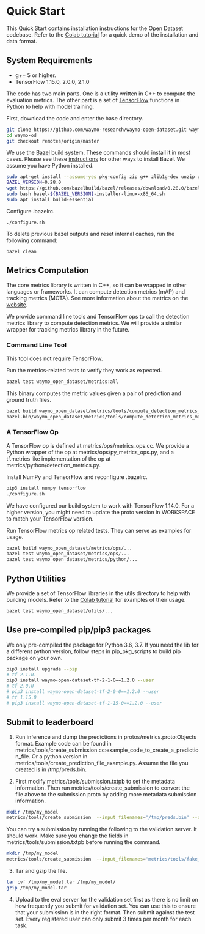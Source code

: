 # Quick Start

This Quick Start contains installation instructions for the Open Dataset codebase. Refer to the [Colab tutorial](https://colab.sandbox.google.com/github/waymo-research/waymo-open-dataset/blob/master/tutorial/tutorial.ipynb) for a quick demo of the installation and data format.

## System Requirements
* g++ 5 or higher.
* TensorFlow 1.15.0, 2.0.0, 2.1.0

The code has two main parts. One is a utility written in C++ to compute the evaluation metrics. The other part is a set of [TensorFlow](https://www.tensorflow.org/) functions in Python to help with model training.

First, download the code and enter the base directory.
``` bash
git clone https://github.com/waymo-research/waymo-open-dataset.git waymo-od
cd waymo-od
git checkout remotes/origin/master
```

We use the [Bazel](https://www.bazel.build/) build system. These commands should
install it in most cases. Please see these
[instructions](https://docs.bazel.build/versions/master/install.html) for other
ways to install Bazel. We assume you have Python installed.
``` bash
sudo apt-get install --assume-yes pkg-config zip g++ zlib1g-dev unzip python3 python3-pip
BAZEL_VERSION=0.28.0
wget https://github.com/bazelbuild/bazel/releases/download/0.28.0/bazel-${BAZEL_VERSION}-installer-linux-x86_64.sh
sudo bash bazel-${BAZEL_VERSION}-installer-linux-x86_64.sh
sudo apt install build-essential
```

Configure .bazelrc.
```
./configure.sh
```

To delete previous bazel outputs and reset internal caches, run the following
command:
```
bazel clean
```

## Metrics Computation
The core metrics library is written in C++, so it can be wrapped in
other languages or frameworks. It can compute detection metrics (mAP) and
tracking metrics (MOTA). See more information about the metrics on the
[website](https://waymo.com/open/next/).

We provide command line tools and TensorFlow ops to call the detection metrics
library to compute detection metrics. We will provide a similar wrapper for
tracking metrics library in the future.

### Command Line Tool
This tool does not require TensorFlow.

Run the metrics-related tests to verify they work as expected.

``` bash
bazel test waymo_open_dataset/metrics:all
```

This binary computes the metric values given a pair of prediction and
ground truth files.
``` bash
bazel build waymo_open_dataset/metrics/tools/compute_detection_metrics_main
bazel-bin/waymo_open_dataset/metrics/tools/compute_detection_metrics_main waymo_open_dataset/metrics/tools/fake_predictions.bin  waymo_open_dataset/metrics/tools/fake_ground_truths.bin
```

### A TensorFlow Op
A TensorFlow op is defined at metrics/ops/metrics_ops.cc. We provide a
Python wrapper of the op at metrics/ops/py_metrics_ops.py, and a tf.metrics
like implementation of the op at metrics/python/detection_metrics.py.

Install NumPy and TensorFlow and reconfigure .bazelrc.
``` bash
pip3 install numpy tensorflow
./configure.sh
```

We have configured our build system to work with TensorFlow 1.14.0. For a higher
version, you might need to update the proto version in WORKSPACE to match
your TensorFlow version.

Run TensorFlow metrics op related tests. They can serve as examples for usage.
``` bash
bazel build waymo_open_dataset/metrics/ops/...
bazel test waymo_open_dataset/metrics/ops/...
bazel test waymo_open_dataset/metrics/python/...
```

## Python Utilities

We provide a set of TensorFlow libraries in the utils directory to help with building models. Refer to the [Colab tutorial](https://colab.sandbox.google.com/github/waymo-research/waymo-open-dataset/blob/master/tutorial/tutorial.ipynb)
for examples of their usage.

``` bash
bazel test waymo_open_dataset/utils/...
```

## Use pre-compiled pip/pip3 packages
We only pre-compiled the package for Python 3.6, 3.7. If you need the
lib for a different python version, follow steps in pip_pkg_scripts to build pip
package on your own.
``` bash
pip3 install upgrade --pip
# tf 2.1.0.
pip3 install waymo-open-dataset-tf-2-1-0==1.2.0 --user
# tf 2.0.0
# pip3 install waymo-open-dataset-tf-2-0-0==1.2.0 --user
# tf 1.15.0
# pip3 install waymo-open-dataset-tf-1-15-0==1.2.0 --user
```

## Submit to leaderboard

1.  Run inference and dump the predictions in protos/metrics.proto:Objects
    format. Example code can be found in
    metrics/tools/create_submission.cc:example_code_to_create_a_prediction_file.
    Or a python version in metrics/tools/create_prediction_file_example.py.
    Assume the file you created is in /tmp/preds.bin.

2.  First modify metrics/tools/submission.txtpb to set the metadata information.
    Then run metrics/tools/create_submission to convert the file above to the
    submission proto by adding more metadata submission information.

```bash
mkdir /tmp/my_model
metrics/tools/create_submission  --input_filenames='/tmp/preds.bin' --output_filename='/tmp/my_model/model' --submission_filename='metrics/tools/submission.txtpb'
```

You can try a submission by running the following to the validation server. It
should work. Make sure you change the fields in metrics/tools/submission.txtpb
before running the command.

```bash
mkdir /tmp/my_model
metrics/tools/create_submission  --input_filenames='metrics/tools/fake_predictions.bin' --output_filename='/tmp/my_model/model' --submission_filename='metrics/tools/submission.txtpb'
```

3.  Tar and gzip the file.

```bash
tar cvf /tmp/my_model.tar /tmp/my_model/
gzip /tmp/my_model.tar
```

4.  Upload to the eval server for the validation set first as there is no limit
    on how frequently you submit for validation set. You can use this to ensure
    that your submission is in the right format. Then submit against the test
    set. Every registered user can only submit 3 times per month for each task.
